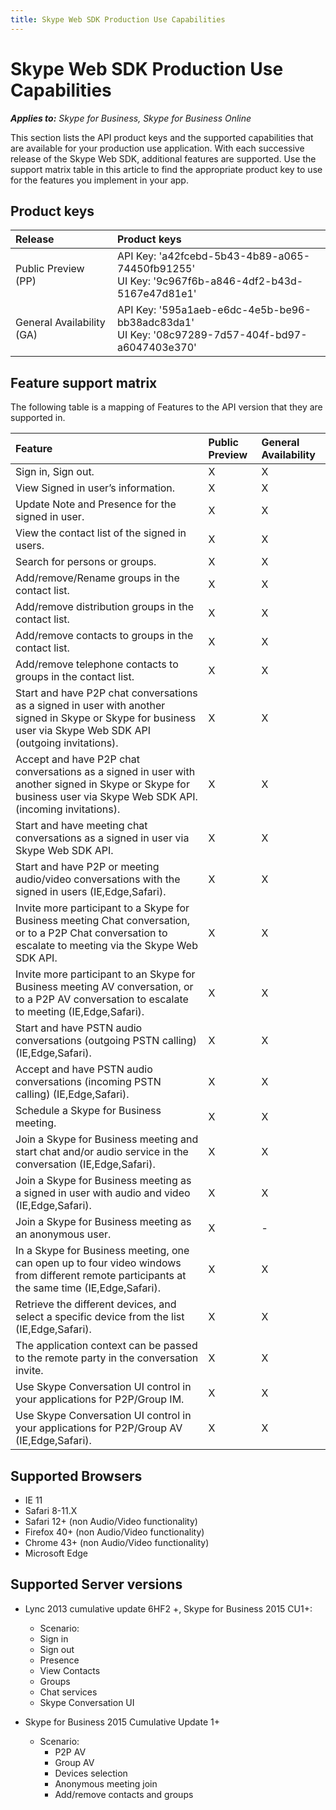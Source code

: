 ```yaml
---
title: Skype Web SDK Production Use Capabilities
---
```

# Skype Web SDK Production Use Capabilities


 _**Applies to:** Skype for Business, Skype for Business Online_


This section lists the API product keys and the supported capabilities that are available for your production use application. With each successive release of the Skype Web SDK, additional features are supported. Use the support matrix table in this article to find the appropriate product key to use for the features you implement in your app. 

## Product keys
<a name="sectionSection0"> </a>

|Release|Product keys|
|:-----|:-----|
|Public Preview (PP)|API Key: 'a42fcebd-5b43-4b89-a065-74450fb91255' <br/> UI Key: '9c967f6b-a846-4df2-b43d-5167e47d81e1' |
|General Availability (GA)|API Key: '595a1aeb-e6dc-4e5b-be96-bb38adc83da1' <br/> UI Key: '08c97289-7d57-404f-bd97-a6047403e370'|




## Feature support matrix
<a name="sectionSection1"> </a>

The following table is a mapping of Features to the API version that they are supported in.

|Feature|Public Preview|General Availability|
|:-----|:-----|:-----|
|Sign in, Sign out. |X |X|
|View Signed in user’s information. |X|X|
|Update Note and Presence for the signed in user. |X|X|
|View the contact list of the signed in users. |X|X|
|Search for persons or groups. |X|X|
|Add/remove/Rename groups in the contact list. |X|X|
|Add/remove distribution groups in the contact list.   |X|X|
|Add/remove contacts to groups in the contact list.   |X|X|
|Add/remove telephone contacts to groups in the contact list. |X|X|
|Start and have P2P chat conversations as a signed in user with another signed in Skype or Skype for business user via Skype Web SDK API (outgoing invitations).  |X|X|
|Accept and have P2P chat conversations as a signed in user with another signed in Skype or Skype for business user via Skype Web SDK API. (incoming invitations). |X|X|
|Start and have meeting chat conversations as a signed in user via Skype Web SDK API.  |X|X|
|Start and have P2P or meeting audio/video conversations with the signed in users (IE,Edge,Safari).  |X|X|
|Invite more participant to a Skype for Business meeting Chat conversation, or to a P2P Chat conversation to escalate to meeting via the Skype Web SDK API. |X|X|
|Invite more participant to an Skype for Business meeting AV conversation, or to a P2P AV conversation to escalate to meeting (IE,Edge,Safari). |X|X|
|Start and have PSTN audio conversations (outgoing PSTN calling) (IE,Edge,Safari). |X|X|
|Accept and have PSTN audio conversations (incoming PSTN calling) (IE,Edge,Safari). |X|X|
|Schedule a Skype for Business meeting. |X|X|
|Join a Skype for Business meeting and start chat and/or audio service in the conversation (IE,Edge,Safari). |X|X|
|Join a Skype for Business meeting as a signed in user with audio and video (IE,Edge,Safari). |X|X|
|Join a Skype for Business meeting as an anonymous user. |X|-|
|In a Skype for Business meeting, one can open up to four video windows from different remote participants at the same time (IE,Edge,Safari).  |X|X|
|Retrieve the different devices, and select a specific device from the list (IE,Edge,Safari).  |X|X|
|The application context can be passed to the remote party in the conversation invite.  |X|X|
|Use Skype Conversation UI control in your applications for P2P/Group IM.  |X|X|
|Use Skype Conversation UI control in your applications for P2P/Group AV (IE,Edge,Safari).  |X|X|

## Supported Browsers

- IE 11
- Safari 8-11.X
- Safari 12+ (non Audio/Video functionality)
- Firefox 40+ (non Audio/Video functionality)
- Chrome 43+ (non Audio/Video functionality)
- Microsoft Edge 

## Supported Server versions 

- Lync 2013 cumulative update 6HF2 +, Skype for Business 2015 CU1+:
 
   - Scenario:
    - Sign in
    - Sign out
    - Presence
    - View Contacts
    - Groups
    - Chat services
    - Skype Conversation UI
    

- Skype for Business 2015 Cumulative Update 1+

    - Scenario: 
      - P2P AV
      - Group AV
      - Devices selection
      - Anonymous meeting join
      - Add/remove contacts and groups

